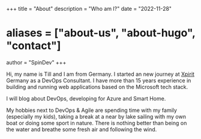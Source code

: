 +++
title = "About"
description = "Who am I?"
date = "2022-11-28"
# aliases = ["about-us", "about-hugo", "contact"]
author = "SpinDev"
+++

Hi, my name is Till and I am from Germany. I started an new journey at [Xpirit](https://xpirit.com) Germany as a DevOps Consultant. I have more than 15 years experience in building and running web applications based on the Microsoft tech stack.

I will blog about DevOps, developing for Azure and Smart Home. 

My hobbies next to DevOps & Agile are spending time with my family (especially my kids), taking a break at a near by lake sailing with my own boat or doing some sport in nature. There is nothing better than being on the water and breathe some fresh air and following the wind.